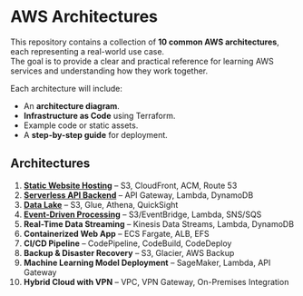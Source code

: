 # AWS Architectures

This repository contains a collection of **10 common AWS architectures**, each representing a real-world use case.  
The goal is to provide a clear and practical reference for learning AWS services and understanding how they work together.

Each architecture will include:

- An **architecture diagram**.
- **Infrastructure as Code** using Terraform.
- Example code or static assets.
- A **step-by-step guide** for deployment.

## Architectures

1. [**Static Website Hosting**](./01-static-website-hosting) – S3, CloudFront, ACM, Route 53
2. [**Serverless API Backend**](./02-serverless-api-backend) – API Gateway, Lambda, DynamoDB
3. [**Data Lake**](./03-data-lake) – S3, Glue, Athena, QuickSight
4. [**Event-Driven Processing**](./04-event-driven-processing) – S3/EventBridge, Lambda, SNS/SQS
5. **Real-Time Data Streaming** – Kinesis Data Streams, Lambda, DynamoDB
6. **Containerized Web App** – ECS Fargate, ALB, EFS
7. **CI/CD Pipeline** – CodePipeline, CodeBuild, CodeDeploy
8. **Backup & Disaster Recovery** – S3, Glacier, AWS Backup
9. **Machine Learning Model Deployment** – SageMaker, Lambda, API Gateway
10. **Hybrid Cloud with VPN** – VPC, VPN Gateway, On-Premises Integration
